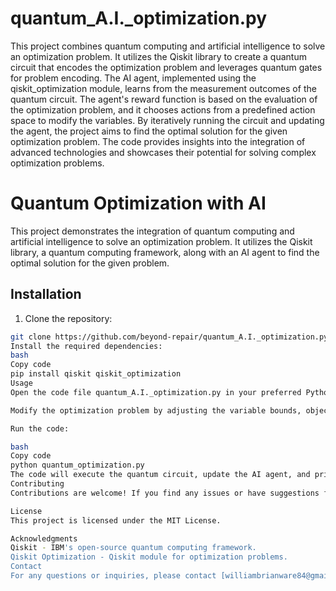 # quantum_A.I._optimization.py
This project combines quantum computing and artificial intelligence to solve an optimization problem. It utilizes the Qiskit library to create a quantum circuit that encodes the optimization problem and leverages quantum gates for problem encoding. The AI agent, implemented using the qiskit_optimization module, learns from the measurement outcomes of the quantum circuit. The agent's reward function is based on the evaluation of the optimization problem, and it chooses actions from a predefined action space to modify the variables. By iteratively running the circuit and updating the agent, the project aims to find the optimal solution for the given optimization problem. The code provides insights into the integration of advanced technologies and showcases their potential for solving complex optimization problems.
# Quantum Optimization with AI

This project demonstrates the integration of quantum computing and artificial intelligence to solve an optimization problem. It utilizes the Qiskit library, a quantum computing framework, along with an AI agent to find the optimal solution for the given problem.

## Installation

1. Clone the repository:

```bash
git clone https://github.com/beyond-repair/quantum_A.I._optimization.py.git
Install the required dependencies:
bash
Copy code
pip install qiskit qiskit_optimization
Usage
Open the code file quantum_A.I._optimization.py in your preferred Python environment or editor.

Modify the optimization problem by adjusting the variable bounds, objective function, and constraints in the code.

Run the code:

bash
Copy code
python quantum_optimization.py
The code will execute the quantum circuit, update the AI agent, and print the final solution and objective value.
Contributing
Contributions are welcome! If you find any issues or have suggestions for improvements, please open an issue or submit a pull request.

License
This project is licensed under the MIT License.

Acknowledgments
Qiskit - IBM's open-source quantum computing framework.
Qiskit Optimization - Qiskit module for optimization problems.
Contact
For any questions or inquiries, please contact [williambrianware84@gmail.com].
